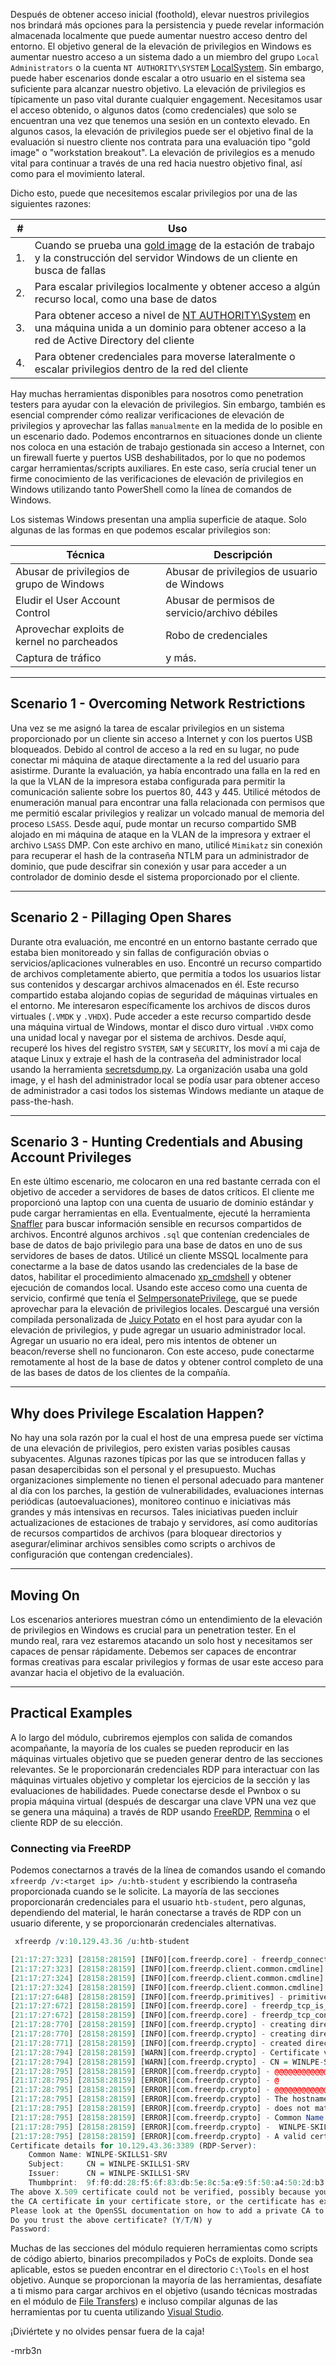 Después de obtener acceso inicial (foothold), elevar nuestros privilegios nos brindará más opciones para la persistencia y puede revelar información almacenada localmente que puede aumentar nuestro acceso dentro del entorno. El objetivo general de la elevación de privilegios en Windows es aumentar nuestro acceso a un sistema dado a un miembro del grupo `Local Administrators` o la cuenta `NT AUTHORITY\SYSTEM` [LocalSystem](https://docs.microsoft.com/en-us/windows/win32/services/localsystem-account). Sin embargo, puede haber escenarios donde escalar a otro usuario en el sistema sea suficiente para alcanzar nuestro objetivo. La elevación de privilegios es típicamente un paso vital durante cualquier engagement. Necesitamos usar el acceso obtenido, o algunos datos (como credenciales) que solo se encuentran una vez que tenemos una sesión en un contexto elevado. En algunos casos, la elevación de privilegios puede ser el objetivo final de la evaluación si nuestro cliente nos contrata para una evaluación tipo "gold image" o "workstation breakout". La elevación de privilegios es a menudo vital para continuar a través de una red hacia nuestro objetivo final, así como para el movimiento lateral.

Dicho esto, puede que necesitemos escalar privilegios por una de las siguientes razones:

| #  | Uso                                                                                                              |
|----|------------------------------------------------------------------------------------------------------------------|
| 1. | Cuando se prueba una [gold image](https://www.techopedia.com/definition/29456/golden-image) de la estación de trabajo y la construcción del servidor Windows de un cliente en busca de fallas                                         |
| 2. | Para escalar privilegios localmente y obtener acceso a algún recurso local, como una base de datos                                                      |
| 3. | Para obtener acceso a nivel de [NT AUTHORITY\System](https://docs.microsoft.com/en-us/windows/win32/services/localsystem-account) en una máquina unida a un dominio para obtener acceso a la red de Active Directory del cliente     |
| 4. | Para obtener credenciales para moverse lateralmente o escalar privilegios dentro de la red del cliente                                                  |

Hay muchas herramientas disponibles para nosotros como penetration testers para ayudar con la elevación de privilegios. Sin embargo, también es esencial comprender cómo realizar verificaciones de elevación de privilegios y aprovechar las fallas `manualmente` en la medida de lo posible en un escenario dado. Podemos encontrarnos en situaciones donde un cliente nos coloca en una estación de trabajo gestionada sin acceso a Internet, con un firewall fuerte y puertos USB deshabilitados, por lo que no podemos cargar herramientas/scripts auxiliares. En este caso, sería crucial tener un firme conocimiento de las verificaciones de elevación de privilegios en Windows utilizando tanto PowerShell como la línea de comandos de Windows.

Los sistemas Windows presentan una amplia superficie de ataque. Solo algunas de las formas en que podemos escalar privilegios son:

| Técnica                                    | Descripción                                    |
|--------------------------------------------|-----------------------------------------------|
| Abusar de privilegios de grupo de Windows  | Abusar de privilegios de usuario de Windows    |
| Eludir el User Account Control             | Abusar de permisos de servicio/archivo débiles |
| Aprovechar exploits de kernel no parcheados| Robo de credenciales                           |
| Captura de tráfico                         | y más.                                         |

---

## Scenario 1 - Overcoming Network Restrictions

Una vez se me asignó la tarea de escalar privilegios en un sistema proporcionado por un cliente sin acceso a Internet y con los puertos USB bloqueados. Debido al control de acceso a la red en su lugar, no pude conectar mi máquina de ataque directamente a la red del usuario para asistirme. Durante la evaluación, ya había encontrado una falla en la red en la que la VLAN de la impresora estaba configurada para permitir la comunicación saliente sobre los puertos 80, 443 y 445. Utilicé métodos de enumeración manual para encontrar una falla relacionada con permisos que me permitió escalar privilegios y realizar un volcado manual de memoria del proceso `LSASS`. Desde aquí, pude montar un recurso compartido SMB alojado en mi máquina de ataque en la VLAN de la impresora y extraer el archivo `LSASS` DMP. Con este archivo en mano, utilicé `Mimikatz` sin conexión para recuperar el hash de la contraseña NTLM para un administrador de dominio, que pude descifrar sin conexión y usar para acceder a un controlador de dominio desde el sistema proporcionado por el cliente.

---

## Scenario 2 - Pillaging Open Shares

Durante otra evaluación, me encontré en un entorno bastante cerrado que estaba bien monitoreado y sin fallas de configuración obvias o servicios/aplicaciones vulnerables en uso. Encontré un recurso compartido de archivos completamente abierto, que permitía a todos los usuarios listar sus contenidos y descargar archivos almacenados en él. Este recurso compartido estaba alojando copias de seguridad de máquinas virtuales en el entorno. Me interesaron específicamente los archivos de discos duros virtuales (`.VMDK` y `.VHDX`). Pude acceder a este recurso compartido desde una máquina virtual de Windows, montar el disco duro virtual `.VHDX` como una unidad local y navegar por el sistema de archivos. Desde aquí, recuperé los hives del registro `SYSTEM`, `SAM` y `SECURITY`, los moví a mi caja de ataque Linux y extraje el hash de la contraseña del administrador local usando la herramienta [secretsdump.py](https://github.com/SecureAuthCorp/impacket/blob/master/examples/secretsdump.py). La organización usaba una gold image, y el hash del administrador local se podía usar para obtener acceso de administrador a casi todos los sistemas Windows mediante un ataque de pass-the-hash.

---

## Scenario 3 - Hunting Credentials and Abusing Account Privileges

En este último escenario, me colocaron en una red bastante cerrada con el objetivo de acceder a servidores de bases de datos críticos. El cliente me proporcionó una laptop con una cuenta de usuario de dominio estándar y pude cargar herramientas en ella. Eventualmente, ejecuté la herramienta [Snaffler](https://github.com/SnaffCon/Snaffler) para buscar información sensible en recursos compartidos de archivos. Encontré algunos archivos `.sql` que contenían credenciales de base de datos de bajo privilegio para una base de datos en uno de sus servidores de bases de datos. Utilicé un cliente MSSQL localmente para conectarme a la base de datos usando las credenciales de la base de datos, habilitar el procedimiento almacenado [xp_cmdshell](https://docs.microsoft.com/en-us/sql/relational-databases/system-stored-procedures/xp-cmdshell-transact-sql?view=sql-server-ver15) y obtener ejecución de comandos local. Usando este acceso como una cuenta de servicio, confirmé que tenía el [SeImpersonatePrivilege](https://docs.microsoft.com/en-us/troubleshoot/windows-server/windows-security/seimpersonateprivilege-secreateglobalprivilege), que se puede aprovechar para la elevación de privilegios locales. Descargué una versión compilada personalizada de [Juicy Potato](https://github.com/ohpe/juicy-potato) en el host para ayudar con la elevación de privilegios, y pude agregar un usuario administrador local. Agregar un usuario no era ideal, pero mis intentos de obtener un beacon/reverse shell no funcionaron. Con este acceso, pude conectarme remotamente al host de la base de datos y obtener control completo de una de las bases de datos de los clientes de la compañía.

---

## Why does Privilege Escalation Happen?

No hay una sola razón por la cual el host de una empresa puede ser víctima de una elevación de privilegios, pero existen varias posibles causas subyacentes. Algunas razones típicas por las que se introducen fallas y pasan desapercibidas son el personal y el presupuesto. Muchas organizaciones simplemente no tienen el personal adecuado para mantener al día con los parches, la gestión de vulnerabilidades, evaluaciones internas periódicas (autoevaluaciones), monitoreo continuo e iniciativas más grandes y más intensivas en recursos. Tales iniciativas pueden incluir actualizaciones de estaciones de trabajo y servidores, así como auditorías de recursos compartidos de archivos (para bloquear directorios y asegurar/eliminar archivos sensibles como scripts o archivos de configuración que contengan credenciales).

---

## Moving On

Los escenarios anteriores muestran cómo un entendimiento de la elevación de privilegios en Windows es crucial para un penetration tester. En el mundo real, rara vez estaremos atacando un solo host y necesitamos ser capaces de pensar rápidamente. Debemos ser capaces de encontrar formas creativas para escalar privilegios y formas de usar este acceso para avanzar hacia el objetivo de la evaluación.

---

## Practical Examples

A lo largo del módulo, cubriremos ejemplos con salida de comandos acompañante, la mayoría de los cuales se pueden reproducir en las máquinas virtuales objetivo que se pueden generar dentro de las secciones relevantes. Se le proporcionarán credenciales RDP para interactuar con las máquinas virtuales objetivo y completar los ejercicios de la sección y las evaluaciones de habilidades. Puede conectarse desde el Pwnbox o su propia máquina virtual (después de descargar una clave VPN una vez que se genera una máquina) a través de RDP usando [FreeRDP](https://github.com/FreeRDP/FreeRDP/wiki/CommandLineInterface), [Remmina](https://remmina.org/) o el cliente RDP de su elección.

### Connecting via FreeRDP

Podemos conectarnos a través de la línea de comandos usando el comando `xfreerdp /v:<target ip> /u:htb-student` y escribiendo la contraseña proporcionada cuando se le solicite. La mayoría de las secciones proporcionarán credenciales para el usuario `htb-student`, pero algunas, dependiendo del material, le harán conectarse a través de RDP con un usuario diferente, y se proporcionarán credenciales alternativas.

```r
 xfreerdp /v:10.129.43.36 /u:htb-student

[21:17:27:323] [28158:28159] [INFO][com.freerdp.core] - freerdp_connect:freerdp_set_last_error_ex resetting error state
[21:17:27:323] [28158:28159] [INFO][com.freerdp.client.common.cmdline] - loading channelEx rdpdr
[21:17:27:324] [28158:28159] [INFO][com.freerdp.client.common.cmdline] - loading channelEx rdpsnd
[21:17:27:324] [28158:28159] [INFO][com.freerdp.client.common.cmdline] - loading channelEx cliprdr
[21:17:27:648] [28158:28159] [INFO][com.freerdp.primitives] - primitives autodetect, using optimized
[21:17:27:672] [28158:28159] [INFO][com.freerdp.core] - freerdp_tcp_is_hostname_resolvable:freerdp_set_last_error_ex resetting error state
[21:17:27:672] [28158:28159] [INFO][com.freerdp.core] - freerdp_tcp_connect:freerdp_set_last_error_ex resetting error state
[21:17:28:770] [28158:28159] [INFO][com.freerdp.crypto] - creating directory /home/user2/.config/freerdp
[21:17:28:770] [28158:28159] [INFO][com.freerdp.crypto] - creating directory [/home/user2/.config/freerdp/certs]
[21:17:28:771] [28158:28159] [INFO][com.freerdp.crypto] - created directory [/home/user2/.config/freerdp/server]
[21:17:28:794] [28158:28159] [WARN][com.freerdp.crypto] - Certificate verification failure 'self signed certificate (18)' at stack position 0
[21:17:28:794] [28158:28159] [WARN][com.freerdp.crypto] - CN = WINLPE-SKILLS1-SRV
[21:17:28:795] [28158:28159] [ERROR][com.freerdp.crypto] - @@@@@@@@@@@@@@@@@@@@@@@@@@@@@@@@@@@@@@@@@@@@@@@@@@@@@@@@@@@
[21:17:28:795] [28158:28159] [ERROR][com.freerdp.crypto] - @           WARNING: CERTIFICATE NAME MISMATCH!           @
[21:17:28:795] [28158:28159] [ERROR][com.freerdp.crypto] - @@@@@@@@@@@@@@@@@@@@@@@@@@@@@@@@@@@@@@@@@@@@@@@@@@@@@@@@@@@
[21:17:28:795] [28158:28159] [ERROR][com.freerdp.crypto] - The hostname used for this connection (10.129.43.36:3389) 
[21:17:28:795] [28158:28159] [ERROR][com.freerdp.crypto] - does not match the name given in the certificate:
[21:17:28:795] [28158:28159] [ERROR][com.freerdp.crypto] - Common Name (CN):
[21:17:28:795] [28158:28159] [ERROR][com.freerdp.crypto] - 	WINLPE-SKILLS1-SRV
[21:17:28:795] [28158:28159] [ERROR][com.freerdp.crypto] - A valid certificate for the wrong name should NOT be trusted!
Certificate details for 10.129.43.36:3389 (RDP-Server):
	Common Name: WINLPE-SKILLS1-SRV
	Subject:     CN = WINLPE-SKILLS1-SRV
	Issuer:      CN = WINLPE-SKILLS1-SRV
	Thumbprint:  9f:f0:dd:28:f5:6f:83:db:5e:8c:5a:e9:5f:50:a4:50:2d:b3:e7:a7:af:f4:4a:8a:1a:08:f3:cb:46:c3:c3:e8
The above X.509 certificate could not be verified, possibly because you do not have
the CA certificate in your certificate store, or the certificate has expired.
Please look at the OpenSSL documentation on how to add a private CA to the store.
Do you trust the above certificate? (Y/T/N) y
Password: 
```

Muchas de las secciones del módulo requieren herramientas como scripts de código abierto, binarios precompilados y PoCs de exploits. Donde sea aplicable, estos se pueden encontrar en el directorio `C:\Tools` en el host objetivo. Aunque se proporcionan la mayoría de las herramientas, desafíate a ti mismo para cargar archivos en el objetivo (usando técnicas mostradas en el módulo de [File Transfers](https://academy.hackthebox.com/course/preview/file-transfers)) e incluso compilar algunas de las herramientas por tu cuenta utilizando [Visual Studio](https://visualstudio.microsoft.com/downloads/).

¡Diviértete y no olvides pensar fuera de la caja!

-mrb3n